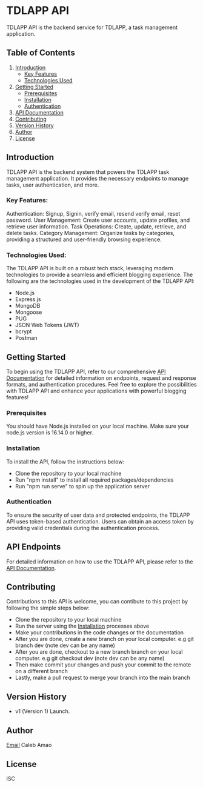 # TDLAPP API

TDLAPP API is the backend service for TDLAPP, a task management application.

## Table of Contents

1. [Introduction](#introduction)
   - [Key Features](#key-features)
   - [Technologies Used](#key-features)
2. [Getting Started](#getting-started)
   - [Prerequisites](#prerequisites)
   - [Installation](#installation)
   - [Authentication](#authentication)
3. [API Documentation](#api-documentation)
4. [Contributing](#contributing)
5. [Version History](#version-history)
6. [Author](#author)
7. [License](#license)

## Introduction

TDLAPP API is the backend system that powers the TDLAPP task management application. It provides the necessary endpoints to manage tasks, user authentication, and more.

### Key Features:

Authentication: Signup, Signin, verify email, resend verify email, reset password.
User Management: Create user accounts, update profiles, and retrieve user information.
Task Operations: Create, update, retrieve, and delete tasks.
Category Management: Organize tasks by categories, providing a structured and user-friendly browsing experience.

### Technologies Used:

The TDLAPP API is built on a robust tech stack, leveraging modern technologies to provide a seamless and efficient blogging experience. The following are the technologies used in the development of the TDLAPP API:

- Node.js
- Express.js
- MongoDB
- Mongoose
- PUG
- JSON Web Tokens (JWT)
- bcrypt
- Postman

## Getting Started

To begin using the TDLAPP API, refer to our comprehensive [API Documentation](https://documenter.getpostman.com/view/12146558/2s9YysCM8w) for detailed information on endpoints, request and response formats, and authentication procedures.
Feel free to explore the possibilities with TDLAPP API and enhance your applications with powerful blogging features!

### Prerequisites

You should have Node.js installed on your local machine.
Make sure your node.js version is 16.14.0 or higher.

### Installation

To install the API, follow the instructions below:

- Clone the repository to your local machine
- Run "npm install" to install all required packages/dependencies
- Run "npm run serve" to spin up the application server

### Authentication

To ensure the security of user data and protected endpoints, the TDLAPP API uses token-based authentication. Users can obtain an access token by providing valid credentials during the authentication process.

## API Endpoints

For detailed information on how to use the TDLAPP API, please refer to the [API Documentation](https://documenter.getpostman.com/view/12146558/2s9YysCM8w).

## Contributing

Contributions to this API is welcome, you can contibute to this project by following the simple steps below:

- Clone the repository to your local machine
- Run the server using the [Installation](#installation) processes above
- Make your contributions in the code changes or the documentation
- After you are done, create a new branch on your local computer. e.g git branch dev (note dev can be any name)
- After you are done, checkout to a new branch branch on your local computer. e.g git checkout dev (note dev can be any name)
- Then make commit your changes and push your commit to the remote on a different branch
- Lastly, make a pull request to merge your branch into the main branch

## Version History

- v1 (Version 1) Launch.

## Author

[Email](mailto:olajiire2@gmail.com "Hello Caleb")
Caleb Amao

## License

ISC
